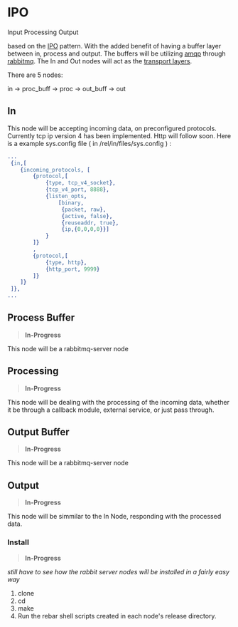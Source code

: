 # IPO
Input Processing Output

based on the [IPO](http://en.wikipedia.org/wiki/IPO_Model) pattern. 
With the added benefit of having a buffer layer between in, process and output.
The buffers will be utilizing [amqp](https://www.amqp.org/) through [rabbitmq](http://www.rabbitmq.com).
The In and Out nodes will act as the [transport layers](http://en.wikipedia.org/wiki/Transport_layer).

There are 5 nodes:

in -> proc_buff -> proc -> out_buff -> out

## In

This node will be accepting incoming data, on preconfigured protocols.
Currently tcp ip version 4 has been implemented. Http will follow soon.
Here is a example sys.config file ( in /rel/in/files/sys.config ) :

```Erlang
...
 {in,[
    {incoming_protocols, [
        {protocol,[
            {type, tcp_v4_socket},
            {tcp_v4_port, 8888},
            {listen_opts,
                [binary,
                 {packet, raw},
                 {active, false},
                 {reuseaddr, true},
                 {ip,{0,0,0,0}}]
            }
        ]}
        ,
        {protocol,[
            {type, http},
            {http_port, 9999}
        ]}
    ]}
 ]},
...
```

## Process Buffer

> **In-Progress**

This node will be a rabbitmq-server node

## Processing

> **In-Progress**

This node will be dealing with the processing of the incoming data, whether it be 
through a callback module, external service, or just pass through.

## Output Buffer

> **In-Progress**

This node will be a rabbitmq-server node

## Output

> **In-Progress**

This node will be simmilar to the In Node,
responding with the processed data.

### Install

> **In-Progress**

_still have to see how the rabbit server nodes will be installed in a fairly easy way_

1. clone
2. cd 
3. make
4. Run the rebar shell scripts created in each node's release directory.

